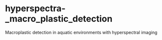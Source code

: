 # hyperspectra-_macro_plastic_detection
Macroplastic detection in aquatic environments with hyperspectral imaging

